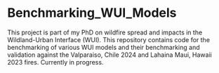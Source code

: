 # Benchmarking_WUI_Models
This project is part of my PhD on wildfire spread and impacts in the Wildland-Urban Interface (WUI). This repository contains code for the benchmarking of various WUI models and their benchmarking and validation against the Valparaiso, Chile 2024 and Lahaina Maui, Hawaii 2023 fires. Currently in progress.
